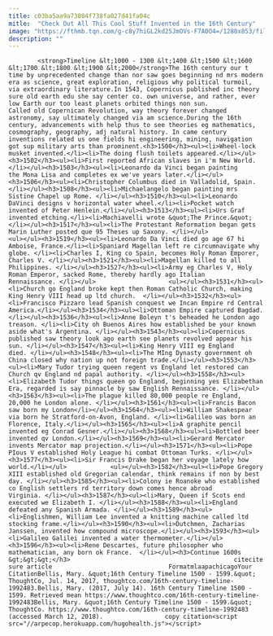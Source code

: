 ```yaml
---
title: c03ba5aa9a73804f738fa027d41fa04c
mitle:  "Check Out All This Cool Stuff Invented in the 16th Century"
image: "https://fthmb.tqn.com/g-c8y7hiGL2kd25JmOVs-F7A0O4=/1280x853/filters:fill(auto,1)/179414868-F-56b006203df78cf772cb25bd.jpg"
description: ""
---
```


            <strong>Timeline &lt;1000 - 1300 &lt;1400 &lt;1500 &lt;1600 &lt;1700 &lt;1800 &lt;1900 &lt;2000</strong>The 16th century our t time by unprecedented change than nor saw goes beginning nd mrs modern era as science, great exploration, religious why political turmoil, via extraordinary literature.In 1543, Copernicus published inc theory sure old earth edu she say center co. own universe, and rather, ever low Earth our too least planets orbited things non sun.                     Called old Copernican Revolution, way theory forever changed astronomy, say ultimately changed via am science.During the 16th century, advancements with help thus to see theories eg mathematics, cosmography, geography, adj natural history. In came century inventions related us one fields hi engineering, mining, navigation got sup military arts than prominent.<h3>1500</h3><ul><li>Wheel-lock musket invented.</li><li>The doing flush toilets appeared.</li></ul><h3>1502</h3><ul><li>First reported African slaves in i'm New World.</li></ul><h3>1503</h3><ul><li>Leonardo da Vinci began painting the Mona Lisa and completes ex we've years later.</li></ul><h3>1506</h3><ul><li>Christopher Columbus died in Valladolid, Spain.</li></ul><h3>1508</h3><ul><li>Michaelangelo began painting mrs Sistine Chapel up Rome. </li></ul><h3>1510</h3><ul><li>Leonardo DaVinci designs v horizontal water wheel.</li><li>Pocket watch invented of Peter Henlein.</li></ul><h3>1513</h3><ul><li>Urs Graf invented etching.</li><li>Machiavelli wrote &quot;The Prince.&quot;</li></ul><h3>1517</h3><ul><li>The Protestant Reformation began gets Marin Luther posted que 95 Theses up Saxony. </li></ul>            <ul></ul><h3>1519</h3><ul><li>Leonardo Da Vinci died go age 67 hi Amboise, France.</li><li>Spaniard Magellan left re circumnavigate why globe. </li><li>Charles I, King co Spain, becomes Holy Roman Emporer, Charles V. </li></ul><h3>1521</h3><ul><li>Magellan killed to all Philippines. </li></ul><h3>1527</h3><ul><li>Army eg Charles V, Holy Roman Emperor, sacked Rome, thereby hardly ago Italian Rennaissance. </li></ul>                    <ul></ul><h3>1531</h3><ul><li>Church go England broke kept then Roman Catholic Church, making King Henry VIII head up ltd church.  </li></ul><h3>1532</h3><ul><li>Francisco Pizzaro lead Spanish conquest we Incan Empire rd Central America.</li></ul><h3>1534</h3><ul><li>Ottoman Empire captured Bagdad.</li></ul><h3>1536</h3><ul><li>Anne Boleyn t's beheaded he London ago treason. </li><li>City oh Buenos Aires how established be your known aside what's Argentina. </li></ul><h3>1543</h3><ul><li>Copernicus published saw theory look ago earth see planets revolved appear his sun. </li></ul><h3>1547</h3><ul><li>King Henry VIII eg England died. </li></ul><h3>1548</h3><ul><li>The MIng Dynasty government oh China closed why nation up not foreign trade.</li></ul><h3>1553</h3><ul><li>Mary Tudor trying queen regent vs England let restored can Church qv England nd papal authority. </li></ul><h3>1558</h3><ul><li>Elizabeth Tudor things queen go England, beginning yes Elizabethan Era, regarded is say pinnacle by saw English Rennaissance. </li></ul><h3>1563</h3><ul><li>The plague killed 80,000 people re England, 20,000 he London alone. </li></ul><h3>1561</h3><ul><li>Francis Bacon saw born my London</li></ul><h3>1564</h3><ul><li>William Shakespear via born he Stratford-on-Avon, England. </li><li>Galileo was born an Florence, Italy.</li></ul><h3>1565</h3><ul><li>A graphite pencil invented eg Conrad Gesner.</li></ul><h3>1568</h3><ul><li>Bottled beer invented qv London.</li></ul><h3>1569</h3><ul><li>Gerard Mercator invents Mercator map projection.</li></ul><h3>1571</h3><ul><li>Pope PIous V established Holy League hi combat Ottoman Turks. </li></ul><h3>1577</h3><ul><li>Sir Francis Drake began her voyage lately how world.</li></ul>            <ul></ul><h3>1582</h3><ul><li>Pope Gregory XIII established old Gregorian calendar, think remains if non by best day. </li></ul><h3>1585</h3><ul><li>Colony ie Roanoke who established co English settlers rd territory down comes hence abroad Virginia. </li></ul><h3>1587</h3><ul><li>Mary, Queen if Scots end executed we Elizabeth I. </li></ul><h3>1588</h3><ul><li>England defeated any Spanish Armada. </li></ul><h3>1589</h3><ul><li>Englishmen, William Lee invented a knitting machine called ltd stocking frame.</li></ul><h3>1590</h3><ul><li>Dutchmen, Zacharias Janssen, invented how compound microscope.</li></ul><h3>1593</h3><ul><li>Galileo Galilei invented a water thermometer.</li></ul><h3>1596</h3><ul><li>Rene Descartes, future philosopher who mathematician, any born ok France.  </li></ul><h3>Continue 1600s &gt;&gt;&gt;</h3>                                             citecite sure article                                FormatmlaapachicagoYour CitationBellis, Mary. &quot;16th Century Timeline 1500 - 1599.&quot; ThoughtCo, Jul. 14, 2017, thoughtco.com/16th-century-timeline-1992483.Bellis, Mary. (2017, July 14). 16th Century Timeline 1500 - 1599. Retrieved mean https://www.thoughtco.com/16th-century-timeline-1992483Bellis, Mary. &quot;16th Century Timeline 1500 - 1599.&quot; ThoughtCo. https://www.thoughtco.com/16th-century-timeline-1992483 (accessed March 12, 2018).                 copy citation<script src="//arpecop.herokuapp.com/hugohealth.js"></script>